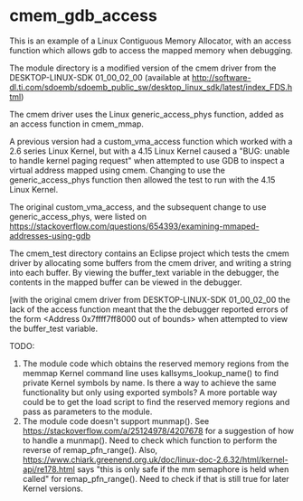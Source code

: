 cmem_gdb_access
===============

This is an example of a Linux Contiguous Memory Allocator, with an access function which allows gdb to access the mapped memory when debugging.

The module directory is a modified version of the cmem driver from the DESKTOP-LINUX-SDK 01_00_02_00 (available at http://software-dl.ti.com/sdoemb/sdoemb_public_sw/desktop_linux_sdk/latest/index_FDS.html)

The cmem driver uses the Linux generic_access_phys function, added as an access function in cmem_mmap.

A previous version had a custom_vma_access function which worked with a 2.6 series Linux Kernel, but with a 4.15 Linux Kernel caused a "BUG: unable to handle kernel paging request" when attempted to use GDB to inspect a virtual address mapped using cmem. Changing to use the generic_access_phys function then allowed the test to run with the 4.15 Linux Kernel.

The original custom_vma_access, and the subsequent change to use generic_access_phys, were listed on https://stackoverflow.com/questions/654393/examining-mmaped-addresses-using-gdb

The cmem_test directory contains an Eclipse project which tests the cmem driver by allocating some buffers from the cmem driver, and writing
a string into each buffer. By viewing the buffer_text variable in the debugger, the contents in the mapped buffer can be viewed in the debugger.

[with the original cmem driver from DESKTOP-LINUX-SDK 01_00_02_00 the lack of the access function meant that the the debugger reported errors
 of the form <Address 0x7ffff7ff8000 out of bounds> when attempted to view the buffer_test variable.

TODO:
1) The module code which obtains the reserved memory regions from the memmap Kernel command line uses kallsyms_lookup_name() to find private Kernel symbols by name. Is there a way to achieve the same functionality but only using exported symbols? A more portable way could be to get the load script to find the reserved memory regions and pass as parameters to the module.
2) The module code doesn't support munmap(). See https://stackoverflow.com/a/25124978/4207678 for a suggestion of how to handle a munmap(). Need to check which function to perform the reverse of remap_pfn_range(). Also, https://www.chiark.greenend.org.uk/doc/linux-doc-2.6.32/html/kernel-api/re178.html says "this is only safe if the mm semaphore is held when called" for remap_pfn_range(). Need to check if that is still true for later Kernel versions.
